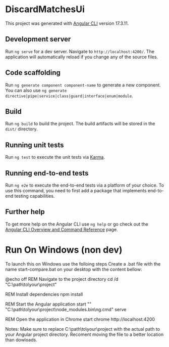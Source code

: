 # DiscardMatchesUi

This project was generated with [Angular CLI](https://github.com/angular/angular-cli) version 17.3.11.

## Development server

Run `ng serve` for a dev server. Navigate to `http://localhost:4200/`. The application will automatically reload if you change any of the source files.

## Code scaffolding

Run `ng generate component component-name` to generate a new component. You can also use `ng generate directive|pipe|service|class|guard|interface|enum|module`.

## Build

Run `ng build` to build the project. The build artifacts will be stored in the `dist/` directory.

## Running unit tests

Run `ng test` to execute the unit tests via [Karma](https://karma-runner.github.io).

## Running end-to-end tests

Run `ng e2e` to execute the end-to-end tests via a platform of your choice. To use this command, you need to first add a package that implements end-to-end testing capabilities.

## Further help

To get more help on the Angular CLI use `ng help` or go check out the [Angular CLI Overview and Command Reference](https://angular.io/cli) page.

# Run On Windows (non dev)
To launch this on Windows use the folloing steps
Create a .bat file with the name start-compare.bat on your desktop with the content bellow:

@echo off
REM Navigate to the project directory
cd /d "C:\path\to\your\project"

REM Install dependencies
npm install

REM Start the Angular application
start "" "C:\path\to\your\project\node_modules\.bin\ng.cmd" serve

REM Open the application in Chrome
start chrome http://localhost:4200




Notes:
Make sure to replace C:\path\to\your\project with the actual path to your Angular project directory.
Recoment moving the file to a better location than dowloads. 

